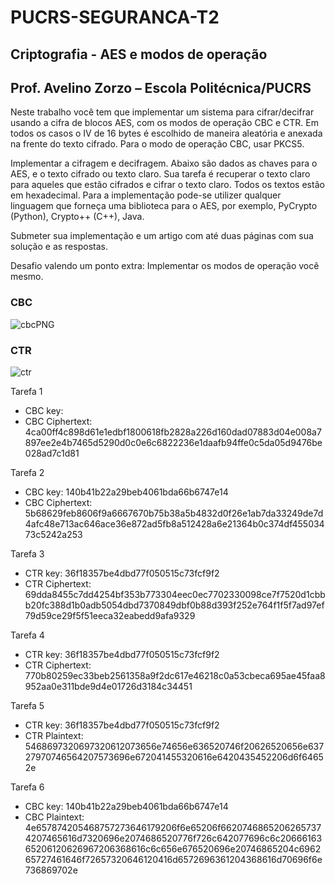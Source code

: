 # PUCRS-SEGURANCA-T2

## Criptografia - AES e modos de operação
## Prof. Avelino Zorzo – Escola Politécnica/PUCRS


Neste trabalho você tem que implementar um sistema para cifrar/decifrar usando a cifra de blocos AES, com os modos de operação CBC e CTR. Em todos os casos o IV de 16 bytes é escolhido de maneira aleatória e anexada na frente do texto cifrado. Para o modo de operação CBC, usar PKCS5.    

Implementar a cifragem e decifragem. Abaixo são dados as chaves para o AES, e o texto cifrado ou texto claro. Sua tarefa é recuperar o texto claro para aqueles que estão cifrados e cifrar o texto claro. Todos os textos estão em hexadecimal.  Para a implementação pode-se utilizer qualquer linguagem que forneça uma biblioteca para o AES, por exemplo, PyCrypto (Python), Crypto++ (C++), Java.     

Submeter sua implementação e um artigo com até duas páginas com sua solução e as respostas.    

Desafio valendo um ponto extra: Implementar os modos de operação você mesmo.     

### CBC
![cbcPNG](https://user-images.githubusercontent.com/29311988/65390188-3abc4b80-dd33-11e9-830d-949d1bc290e6.PNG)
### CTR
![ctr](https://user-images.githubusercontent.com/29311988/65390186-38f28800-dd33-11e9-85e0-8602b0966208.PNG)

Tarefa 1 
*	CBC key: 
*	CBC Ciphertext: 
4ca00ff4c898d61e1edbf1800618fb2828a226d160dad07883d04e008a7897ee2e4b7465d5290d0c0e6c6822236e1daafb94ffe0c5da05d9476be028ad7c1d81

Tarefa 2
*	CBC key: 140b41b22a29beb4061bda66b6747e14
*	CBC Ciphertext:
5b68629feb8606f9a6667670b75b38a5b4832d0f26e1ab7da33249de7d4afc48e713ac646ace36e872ad5fb8a512428a6e21364b0c374df45503473c5242a253


Tarefa 3
*	CTR key: 36f18357be4dbd77f050515c73fcf9f2
*	CTR Ciphertext: 
69dda8455c7dd4254bf353b773304eec0ec7702330098ce7f7520d1cbbb20fc388d1b0adb5054dbd7370849dbf0b88d393f252e764f1f5f7ad97ef79d59ce29f5f51eeca32eabedd9afa9329


Tarefa 4
*	CTR key: 36f18357be4dbd77f050515c73fcf9f2
*	CTR Ciphertext: 
770b80259ec33beb2561358a9f2dc617e46218c0a53cbeca695ae45faa8952aa0e311bde9d4e01726d3184c34451


Tarefa 5
*	CTR key: 36f18357be4dbd77f050515c73fcf9f2
*	CTR Plaintext: 
5468697320697320612073656e74656e636520746f20626520656e63727970746564207573696e672041455320616e6420435452206d6f64652e


Tarefa 6
*	CBC key: 140b41b22a29beb4061bda66b6747e14
*	CBC Plaintext:
4e657874205468757273646179206f6e65206f66207468652062657374207465616d7320696e2074686520776f726c642077696c6c2066616365206120626967206368616c6c656e676520696e20746865204c696265727461646f72657320646120416d6572696361204368616d70696f6e736869702e

